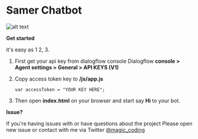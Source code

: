 # Samer Chatbot

![alt text](https://i.postimg.cc/CMn3qhyg/Screen-Shot-2019-04-23-at-1-54-11-PM.png)


**Get started**

it's easy as 1 2, 3.
1. First get your api key from dialogflow console Dialogflow **console > Agent settings > General > API KEYS (V1)**
2. Copy access token key to **/js/app.js**

   `var accessToken = "YOUR KEY HERE";`

3. Then open **index.html** on your browser and start say **Hi** to your bot.

**Issue?**

If you're having issues with or have questions about the project Please open new issue or contact with me via Twitter [@magic_coding](http://www.twitter.com/magic_coding)

